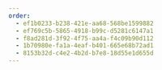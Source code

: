 ```yaml
---
order:
  - ef1b0233-b238-421e-aa68-568be1599882
  - ef769c5b-5865-4918-b99c-d5281c6147a1
  - f8ad281d-3f92-4f75-aa4a-f4c09b90d112
  - 1b70980e-fa1a-4eaf-b401-665e68b72ad1
  - 8153b32d-c4e2-4b2d-b7e8-18d55e1d655d
---
```

